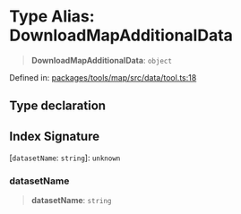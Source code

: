 # Type Alias: DownloadMapAdditionalData

> **DownloadMapAdditionalData**: `object`

Defined in: [packages/tools/map/src/data/tool.ts:18](https://github.com/GeoDaCenter/openassistant/blob/dc72d81a35cf8e46295657303846fbb4ad891993/packages/tools/map/src/data/tool.ts#L18)

## Type declaration

## Index Signature

\[`datasetName`: `string`\]: `unknown`

### datasetName

> **datasetName**: `string`
